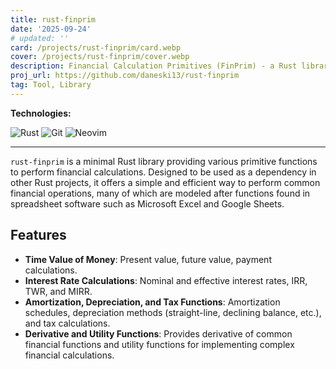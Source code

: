 ```yaml
---
title: rust-finprim
date: '2025-09-24'
# updated: ''
card: /projects/rust-finprim/card.webp
cover: /projects/rust-finprim/cover.webp
description: Financial Calculation Primitives (FinPrim) - a Rust library for financial calculations
proj_url: https://github.com/daneski13/rust-finprim
tag: Tool, Library
---
```


**Technologies:**

![Rust](https://img.shields.io/badge/rust-%23000000.svg?style=for-the-badge&logo=rust&logoColor=white)
![Git](https://img.shields.io/badge/git-%23F05033.svg?style=for-the-badge&logo=git&logoColor=white)
![Neovim](https://img.shields.io/badge/NeoVim-%2357A143.svg?&style=for-the-badge&logo=neovim&logoColor=white)

---

`rust-finprim` is a minimal Rust library providing various primitive functions to perform financial calculations. Designed to be used as a dependency in other Rust projects, it offers a simple and efficient way to perform common financial operations, many of which are modeled after functions found in spreadsheet software such as Microsoft Excel and Google Sheets.

## Features

- **Time Value of Money**: Present value, future value, payment calculations.
- **Interest Rate Calculations**: Nominal and effective interest rates, IRR, TWR, and MIRR.
- **Amortization, Depreciation, and Tax Functions**: Amortization schedules, depreciation methods (straight-line, declining balance, etc.), and tax calculations.
- **Derivative and Utility Functions**: Provides derivative of common financial functions and utility functions for implementing complex financial calculations.
